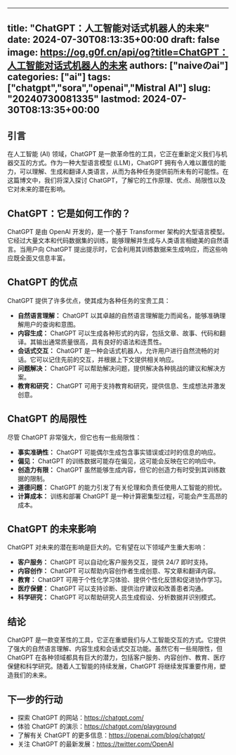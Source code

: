 
---
title: "ChatGPT：人工智能对话式机器人的未来"
date: 2024-07-30T08:13:35+00:00
draft: false
image: https://og.g0f.cn/api/og?title=ChatGPT：人工智能对话式机器人的未来
authors: ["naiveのai"]
categories: ["ai"]
tags: ["chatgpt","sora","openai","Mistral AI"]
slug: "20240730081335"
lastmod: 2024-07-30T08:13:35+00:00
---
## 引言

在人工智能 (AI) 领域，ChatGPT 是一款革命性的工具，它正在重新定义我们与机器交互的方式。作为一种大型语言模型 (LLM)，ChatGPT 拥有令人难以置信的能力，可以理解、生成和翻译人类语言，从而为各种任务提供前所未有的可能性。在这篇博文中，我们将深入探讨 ChatGPT，了解它的工作原理、优点、局限性以及它对未来的潜在影响。

## ChatGPT：它是如何工作的？

ChatGPT 是由 OpenAI 开发的，是一个基于 Transformer 架构的大型语言模型。它经过大量文本和代码数据集的训练，能够理解并生成与人类语言相媲美的自然语言。当用户向 ChatGPT 提出提示时，它会利用其训练数据来生成响应，而这些响应既全面又信息丰富。

## ChatGPT 的优点

ChatGPT 提供了许多优点，使其成为各种任务的宝贵工具：

- **自然语言理解：** ChatGPT 以其卓越的自然语言理解能力而闻名，能够准确理解用户的查询和意图。
- **内容生成：** ChatGPT 可以生成各种形式的内容，包括文章、故事、代码和翻译。其输出通常质量很高，具有良好的语法和连贯性。
- **会话式交互：** ChatGPT 是一种会话式机器人，允许用户进行自然流畅的对话。它可以记住先前的交互，并根据上下文提供相关响应。
- **问题解决：** ChatGPT 可以帮助解决问题，提供解决各种挑战的建议和解决方案。
- **教育和研究：** ChatGPT 可用于支持教育和研究，提供信息、生成想法并激发创意。

## ChatGPT 的局限性

尽管 ChatGPT 非常强大，但它也有一些局限性：

- **事实准确性：** ChatGPT 可能偶尔生成包含事实错误或过时的信息的响应。
- **偏见：** ChatGPT 的训练数据可能存在偏见，这可能会反映在它的响应中。
- **创造力有限：** ChatGPT 虽然能够生成内容，但它的创造力有时受到其训练数据的限制。
- **道德问题：** ChatGPT 的能力引发了有关伦理和负责任使用人工智能的担忧。
- **计算成本：** 训练和部署 ChatGPT 是一种计算密集型过程，可能会产生高昂的成本。

## ChatGPT 的未来影响

ChatGPT 对未来的潜在影响是巨大的。它有望在以下领域产生重大影响：

- **客户服务：** ChatGPT 可以自动化客户服务交互，提供 24/7 即时支持。
- **内容创作：** ChatGPT 可以帮助内容创作者生成创意、写文章和翻译内容。
- **教育：** ChatGPT 可用于个性化学习体验、提供个性化反馈和促进协作学习。
- **医疗保健：** ChatGPT 可以支持诊断、提供治疗建议和改善患者沟通。
- **科学研究：** ChatGPT 可以帮助研究人员生成假设、分析数据并识别模式。

## 结论

ChatGPT 是一款变革性的工具，它正在重塑我们与人工智能交互的方式。它提供了强大的自然语言理解、内容生成和会话式交互功能。虽然它有一些局限性，但 ChatGPT 在各种领域都具有巨大的潜力，包括客户服务、内容创作、教育、医疗保健和科学研究。随着人工智能的持续发展，ChatGPT 将继续发挥重要作用，塑造我们的未来。

## 下一步的行动

- 探索 ChatGPT 的网站：https://chatgpt.com/
- 体验 ChatGPT 的演示：https://chatgpt.com/playground
- 了解有关 ChatGPT 的更多信息：https://openai.com/blog/chatgpt/
- 关注 ChatGPT 的最新发展：https://twitter.com/OpenAI